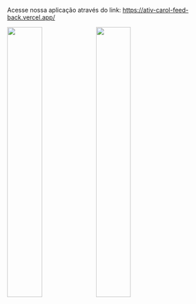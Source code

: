Acesse nossa aplicação através do link: https://ativ-carol-feed-back.vercel.app/

<div style={display:'flex', alignItems: 'center'}>
<p align='left'>
   <img src='https://github.com/DiegoGLins/Ativ.Carol.FeedBack/assets/107010634/092441dc-59b4-4d63-b957-fba03a5ae6e0' width='40%'/>
 <img src='https://github.com/DiegoGLins/Ativ.Carol.FeedBack/assets/107010634/628656b6-86a0-4799-98cc-58c5348e615c' width='40%'/>
</p>
</div>
